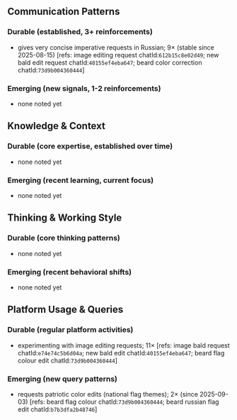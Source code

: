 ## Communication Patterns
### Durable (established, 3+ reinforcements)
- gives very concise imperative requests in Russian; 9× (stable since 2025-08-15) [refs: image editing request chatId:`612b15c8e02d49`; new bald edit request chatId:`40155ef4eba647`; beard color correction chatId:`73d9b004360444`]

### Emerging (new signals, 1-2 reinforcements)
- none noted yet

## Knowledge & Context
### Durable (core expertise, established over time)
- none noted yet

### Emerging (recent learning, current focus)
- none noted yet

## Thinking & Working Style
### Durable (core thinking patterns)
- none noted yet

### Emerging (recent behavioral shifts)
- none noted yet

## Platform Usage & Queries
### Durable (regular platform activities)
- experimenting with image editing requests; 11× [refs: image bald request chatId:`e74e74c5b6d04a`; new bald edit chatId:`40155ef4eba647`; beard flag colour edit chatId:`73d9b004360444`]

### Emerging (new query patterns)
- requests patriotic color edits (national flag themes); 2× (since 2025-09-03) [refs: beard flag colour chatId:`73d9b004360444`; beard russian flag edit chatId:`b7b3dfa2b48746`]